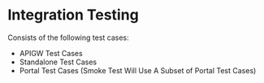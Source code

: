# Integration Testing
Consists of the following test cases:
- APIGW Test Cases
- Standalone Test Cases
- Portal Test Cases (Smoke Test Will Use A Subset of Portal Test Cases)
